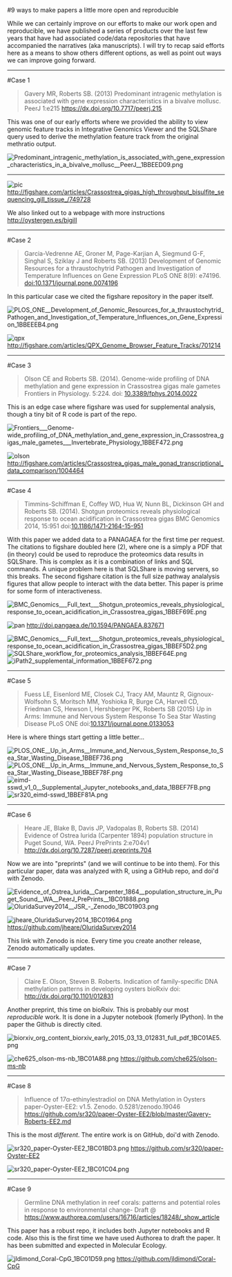 #9 ways to make papers a little more open and reproducible

While we can certainly improve on our efforts to make our work open and reproducible, we have published a series of products over the last few years that have had associated code/data repositories that have accompanied the narratives (aka manuscripts). I will try to recap said efforts here as a means to show others different options, as well as point out ways we can improve going forward.

---

#Case 1 
>Gavery MR, Roberts SB. (2013) Predominant intragenic methylation is associated with gene expression characteristics in a bivalve mollusc. PeerJ 1:e215 <https://dx.doi.org/10.7717/peerj.215>

This was one of our early efforts where we provided the ability to view genomic feature tracks in Integrative Genomics Viewer and the SQLShare query used to derive the methylation feature track from the original methratio output.


<img src="http://eagle.fish.washington.edu/cnidarian/skitch/Predominant_intragenic_methylation_is_associated_with_gene_expression_characteristics_in_a_bivalve_mollusc__PeerJ__1BBEED09.png" alt="Predominant_intragenic_methylation_is_associated_with_gene_expression_characteristics_in_a_bivalve_mollusc__PeerJ__1BBEED09.png"/>

---

![pic](http://eagle.fish.washington.edu/cnidarian/skitch/Crassostrea_gigas_high-throughput_bisulfite_sequencing__gill_tissue__1BBEEDD3.png) <http://figshare.com/articles/Crassostrea_gigas_high_throughput_bisulfite_sequencing_gill_tissue_/749728>

We also linked out to a webpage with more instructions <http://oystergen.es/bigill>


---
#Case 2

>Garcia-Vedrenne AE, Groner M, Page-Karjian A, Siegmund G-F, Singhal S, Sziklay J and Roberts SB. (2013) Development of Genomic Resources for a thraustochytrid Pathogen and Investigation of Temperature Influences on Gene Expression PLoS ONE 8(9): e74196. [doi:10.1371/journal.pone.0074196](http://journals.plos.org/plosone/article?id=10.1371/journal.pone.0074196)

In this particular case we cited the figshare repository in the paper itself.

<img src="http://eagle.fish.washington.edu/cnidarian/skitch/PLOS_ONE__Development_of_Genomic_Resources_for_a_thraustochytrid_Pathogen_and_Investigation_of_Temperature_Influences_on_Gene_Expression_1BBEEEB4.png" alt="PLOS_ONE__Development_of_Genomic_Resources_for_a_thraustochytrid_Pathogen_and_Investigation_of_Temperature_Influences_on_Gene_Expression_1BBEEEB4.png"/>


![qpx](http://eagle.fish.washington.edu/cnidarian/skitch/QPX_Genome_Browser_Feature_Tracks_1BBEF2DB.png) <http://figshare.com/articles/QPX_Genome_Browser_Feature_Tracks/701214>

---

#Case 3

>Olson CE and Roberts SB. (2014). Genome-wide profiling of DNA methylation and gene expression in Crassostrea gigas male gametes Frontiers in Physiology. 5:224. doi: [10.3389/fphys.2014.0022](http://journal.frontiersin.org/article/10.3389/fphys.2014.00224/abstract)

This is an edge case where figshare was used for supplemental analysis, though a tiny bit of R code is part of the repo.

<img src="http://eagle.fish.washington.edu/cnidarian/skitch/Frontiers___Genome-wide_profiling_of_DNA_methylation_and_gene_expression_in_Crassostrea_gigas_male_gametes___Invertebrate_Physiology_1BBEF472.png" alt="Frontiers___Genome-wide_profiling_of_DNA_methylation_and_gene_expression_in_Crassostrea_gigas_male_gametes___Invertebrate_Physiology_1BBEF472.png"/>



![olson](http://eagle.fish.washington.edu/cnidarian/skitch/Crassostrea_gigas_male_gonad_transcriptome_data_comparison_1BBEF4ED.png) <http://figshare.com/articles/Crassostrea_gigas_male_gonad_transcriptional_data_comparison/1004464>



----

#Case 4

>Timmins-Schiffman E, Coffey WD, Hua W, Nunn BL, Dickinson GH and Roberts SB. (2014). Shotgun proteomics reveals physiological response to ocean acidification in Crassostrea gigas BMC Genomics 2014, 15:951 doi:[10.1186/1471-2164-15-951](http://www.biomedcentral.com/1471-2164/15/951)

With this paper we added data to a PANAGAEA for the first time per request. The citations to figshare doubled here (2), where one is a simply a PDF that (in theory) could be used to reproduce the proteomics data results in SQLShare. This is complex as it is a combination of links and SQL commands. A unique problem here is that SQLShare is moving servers, so this breaks. The second figshare citation is the full size pathway analalysis figures that allow people to interact with the data better. This paper is prime for some form of interactiveness.

<img src="http://eagle.fish.washington.edu/cnidarian/skitch/BMC_Genomics___Full_text___Shotgun_proteomics_reveals_physiological_response_to_ocean_acidification_in_Crassostrea_gigas_1BBEF69E.png" alt="BMC_Genomics___Full_text___Shotgun_proteomics_reveals_physiological_response_to_ocean_acidification_in_Crassostrea_gigas_1BBEF69E.png"/>

![pan](http://eagle.fish.washington.edu/cnidarian/skitch/Timmins-Schiffman__E_et_al___2014___Shotgun_proteomics_reveals_physiological_response_to_ocean_acidification_in_Crassostrea_gigas_1BBEF6C2.png) <http://doi.pangaea.de/10.1594/PANGAEA.837671>



<img src="http://eagle.fish.washington.edu/cnidarian/skitch/BMC_Genomics___Full_text___Shotgun_proteomics_reveals_physiological_response_to_ocean_acidification_in_Crassostrea_gigas_1BBEF5D2.png" alt="BMC_Genomics___Full_text___Shotgun_proteomics_reveals_physiological_response_to_ocean_acidification_in_Crassostrea_gigas_1BBEF5D2.png"/>



<img src="http://eagle.fish.washington.edu/cnidarian/skitch/SQLShare_workflow_for_proteomics_analysis_1BBEF64E.png" alt="SQLShare_workflow_for_proteomics_analysis_1BBEF64E.png"/>
<http://figshare.com/articles/SQLShare_workflow_for_proteomics_analysis/894323>

<img src="http://eagle.fish.washington.edu/cnidarian/skitch/iPath2_supplemental_information_1BBEF672.png" alt="iPath2_supplemental_information_1BBEF672.png"/>
<http://figshare.com/articles/iPath2_supplemental_information/899908>

---

#Case 5

>Fuess LE, Eisenlord ME, Closek CJ, Tracy AM, Mauntz R, Gignoux-Wolfsohn S, Moritsch MM, Yoshioka R, Burge CA, Harvell CD, Friedman CS, Hewson I, Hershberger PK, Roberts SB (2015) Up in Arms: Immune and Nervous System Response To Sea Star Wasting Disease PLoS ONE doi:[10.1371/journal.pone.0133053](http://journals.plos.org/plosone/article?id=10.1371/journal.pone.0133053)

Here is where things start getting a little better...

<img src="http://eagle.fish.washington.edu/cnidarian/skitch/PLOS_ONE__Up_in_Arms__Immune_and_Nervous_System_Response_to_Sea_Star_Wasting_Disease_1BBEF736.png" alt="PLOS_ONE__Up_in_Arms__Immune_and_Nervous_System_Response_to_Sea_Star_Wasting_Disease_1BBEF736.png"/>

<img src="http://eagle.fish.washington.edu/cnidarian/skitch/PLOS_ONE__Up_in_Arms__Immune_and_Nervous_System_Response_to_Sea_Star_Wasting_Disease_1BBEF78F.png" alt="PLOS_ONE__Up_in_Arms__Immune_and_Nervous_System_Response_to_Sea_Star_Wasting_Disease_1BBEF78F.png"/>

<img src="http://eagle.fish.washington.edu/cnidarian/skitch/eimd-sswd_v1_0__Supplemental_Jupyter_notebooks_and_data_1BBEF7FB.png" alt="eimd-sswd_v1_0__Supplemental_Jupyter_notebooks_and_data_1BBEF7FB.png"/>
<http://figshare.com/articles/eimd_sswd_v1_0_Supplemental_Jupyter_notebooks_and_data/1441384>


<img src="http://eagle.fish.washington.edu/cnidarian/skitch/sr320_eimd-sswd_1BBEF81A.png" alt="sr320_eimd-sswd_1BBEF81A.png"/>
<https://github.com/sr320/eimd-sswd>


---

#Case 6

>Heare JE, Blake B, Davis JP, Vadopalas B, Roberts SB. (2014) Evidence of Ostrea lurida (Carpenter 1894) population structure in Puget Sound, WA. PeerJ PrePrints 2:e704v1 <http://dx.doi.org/10.7287/peerj.preprints.704>

Now we are into "preprints" (and we will continue to be into them). For this particular paper, data was analyzed with R, using a GitHub repo, and doi'd with Zenodo.

<img src="http://eagle.fish.washington.edu/cnidarian/skitch/Evidence_of_Ostrea_lurida__Carpenter_1864__population_structure_in_Puget_Sound__WA__PeerJ_PrePrints__1BC01888.png" alt="Evidence_of_Ostrea_lurida__Carpenter_1864__population_structure_in_Puget_Sound__WA__PeerJ_PrePrints__1BC01888.png"/>


<img src="http://eagle.fish.washington.edu/cnidarian/skitch/OluridaSurvey2014__JSR_-_Zenodo_1BC01903.png" alt="OluridaSurvey2014__JSR_-_Zenodo_1BC01903.png"/>
<https://zenodo.org/record/30373>

<img src="http://eagle.fish.washington.edu/cnidarian/skitch/jheare_OluridaSurvey2014_1BC01964.png" alt="jheare_OluridaSurvey2014_1BC01964.png"/> <https://github.com/jheare/OluridaSurvey2014>

This link with Zenodo is nice. Every time you create another release, Zenodo automatically updates. 


---

#Case 7

>Claire E. Olson, Steven B. Roberts. Indication of family-specific DNA methylation patterns in developing oysters bioRxiv doi: <http://dx.doi.org/10.1101/012831>

Another preprint, this time on bioRxiv. This is probably our most *reproducible* work. It is done in a Jupyter notebook (fomerly IPython). In the paper the Github is directly cited.


<img src="http://eagle.fish.washington.edu/cnidarian/skitch/biorxiv_org_content_biorxiv_early_2015_03_13_012831_full_pdf_1BC01AE5.png" alt="biorxiv_org_content_biorxiv_early_2015_03_13_012831_full_pdf_1BC01AE5.png"/>

<img src="http://eagle.fish.washington.edu/cnidarian/skitch/che625_olson-ms-nb_1BC01A88.png" alt="che625_olson-ms-nb_1BC01A88.png"/> <https://github.com/che625/olson-ms-nb>




---

#Case 8

>Influence of 17α-ethinylestradiol on DNA Methylation in Oysters paper-Oyster-EE2: v1.5. Zenodo. 0.5281/zenodo.19046 <https://github.com/sr320/paper-Oyster-EE2/blob/master/Gavery-Roberts-EE2.md>

This is the most _different_. The entire work is on GitHub, doi'd with Zenodo.

<img src="http://eagle.fish.washington.edu/cnidarian/skitch/sr320_paper-Oyster-EE2_1BC01BD3.png" alt="sr320_paper-Oyster-EE2_1BC01BD3.png"/> <https://github.com/sr320/paper-Oyster-EE2>

<img src="http://eagle.fish.washington.edu/cnidarian/skitch/sr320_paper-Oyster-EE2_1BC01C04.png" alt="sr320_paper-Oyster-EE2_1BC01C04.png"/>


---

#Case 9

>Germline DNA methylation in reef corals: patterns and potential roles in response to environmental change- Draft @ <https://www.authorea.com/users/16716/articles/18248/_show_article> 

This paper has a robust repo, it includes both Jupyter notebooks and R code. Also this is the first time we have used Authorea to draft the paper. It has been submitted and expected in Molecular Ecology. 

<img src="http://eagle.fish.washington.edu/cnidarian/skitch/jldimond_Coral-CpG_1BC01D59.png" alt="jldimond_Coral-CpG_1BC01D59.png"/> <https://github.com/jldimond/Coral-CpG>